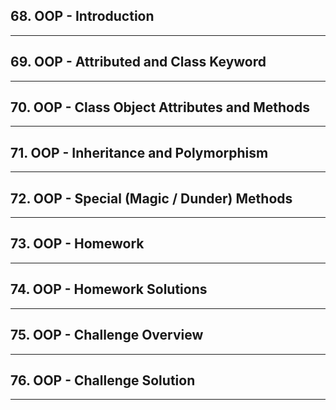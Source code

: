 ## 68. OOP - Introduction

***

## 69. OOP - Attributed and Class Keyword

***

## 70. OOP - Class Object Attributes and Methods

***

## 71. OOP - Inheritance and Polymorphism

***

## 72. OOP - Special (Magic / Dunder) Methods

***

## 73. OOP - Homework

***

## 74. OOP - Homework Solutions

***

## 75. OOP - Challenge Overview

***

## 76. OOP - Challenge Solution

***
